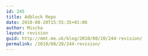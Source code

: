 ```yaml
---
id: 245
title: Adblock Repo
date: 2010-08-20T15:55:35+01:00
author: Mischa
layout: revision
guid: http://mmt.me.uk/blog/2010/08/20/244-revision/
permalink: /2010/08/20/244-revision/
---
```

